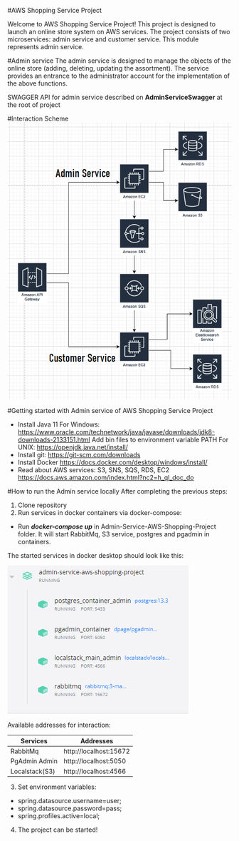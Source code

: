 #AWS Shopping Service Project

Welcome to AWS Shopping Service Project! This project is designed to launch an online store system on AWS services. The project consists of two microservices: admin service and customer service. This module represents admin service.

#Admin service
The admin service is designed to manage the objects of the online store (adding, deleting, updating the assortment). The service provides an entrance to the administrator account for the implementation of the above functions.

SWAGGER API for admin service described on **AdminServiceSwagger** at the root of project

#Interaction Scheme
![](readme/schema.png)


#Getting started with Admin service of AWS Shopping Service Project
- Install Java 11
  For Windows: https://www.oracle.com/technetwork/java/javase/downloads/jdk8-downloads-2133151.html
  Add bin files to environment variable PATH
  For UNIX: https://openjdk.java.net/install/
- Install git: https://git-scm.com/downloads
- Install Docker https://docs.docker.com/desktop/windows/install/
- Read about AWS services: S3, SNS, SQS, RDS, EC2 https://docs.aws.amazon.com/index.html?nc2=h_ql_doc_do

#How to run the Admin service locally
After completing the previous steps:
1. Clone repository
2. Run services in docker containers via docker-compose:
- Run ***docker-compose up*** in Admin-Service-AWS-Shopping-Project folder. It will start RabbitMq, S3 service, postgres and pgadmin in containers.

The started services in docker desktop should look like this:

![](readme/docker_desktop_screen.png)

Available addresses for interaction: 

| Services  | Addresses  |
| ------------- | -------------        |
| RabbitMq  | http://localhost:15672  |
| PgAdmin Admin  | http://localhost:5050  |
| Localstack(S3)  | http://localhost:4566  |

3. Set environment variables:
- spring.datasource.username=user;
- spring.datasource.password=pass;
- spring.profiles.active=local;
4. The project can be started!
